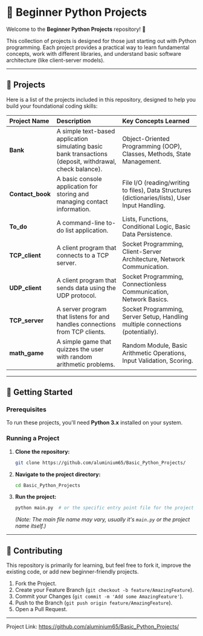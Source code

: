 # 🐍 Beginner Python Projects

Welcome to the **Beginner Python Projects** repository! 🎉

This collection of projects is designed for those just starting out with Python programming. Each project provides a practical way to learn fundamental concepts, work with different libraries, and understand basic software architecture (like client-server models).

---

## 🎯 Projects

Here is a list of the projects included in this repository, designed to help you build your foundational coding skills:

| Project Name | Description | Key Concepts Learned |
| :--- | :--- | :--- |
| **Bank** | A simple text-based application simulating basic bank transactions (deposit, withdrawal, check balance). | Object-Oriented Programming (OOP), Classes, Methods, State Management. |
| **Contact\_book** | A basic console application for storing and managing contact information. | File I/O (reading/writing to files), Data Structures (dictionaries/lists), User Input Handling. |
| **To\_do** | A command-line to-do list application. | Lists, Functions, Conditional Logic, Basic Data Persistence. |
| **TCP\_client** | A client program that connects to a TCP server. | Socket Programming, Client-Server Architecture, Network Communication. |
| **UDP\_client** | A client program that sends data using the UDP protocol. | Socket Programming, Connectionless Communication, Network Basics. |
| **TCP\_server** | A server program that listens for and handles connections from TCP clients. | Socket Programming, Server Setup, Handling multiple connections (potentially). |
| **math\_game** | A simple game that quizzes the user with random arithmetic problems. | Random Module, Basic Arithmetic Operations, Input Validation, Scoring. |

---

## 🚀 Getting Started

### Prerequisites

To run these projects, you'll need **Python 3.x** installed on your system.

### Running a Project

1.  **Clone the repository:**
    ```bash
    git clone https://github.com/aluminium65/Basic_Python_Projects/
    ```
2.  **Navigate to the project directory:**
    ```bash
    cd Basic_Python_Projects
    ```
3.  **Run the project:**
    ```bash
    python main.py  # or the specific entry point file for the project
    ```
    *(Note: The main file name may vary, usually it's `main.py` or the project name itself.)*

---

## 🤝 Contributing

This repository is primarily for learning, but feel free to fork it, improve the existing code, or add new beginner-friendly projects.

1.  Fork the Project.
2.  Create your Feature Branch (`git checkout -b feature/AmazingFeature`).
3.  Commit your Changes (`git commit -m 'Add some AmazingFeature'`).
4.  Push to the Branch (`git push origin feature/AmazingFeature`).
5.  Open a Pull Request.

---

Project Link: https://github.com/aluminium65/Basic_Python_Projects/
